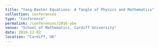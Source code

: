 ```yaml
---
title: "Yang-Baxter Equations: A Tangle of Physics and Mathematics"
collection: conferences
type: "Conference"
permalink: /conferences/2016-ybe
venue: "School of Mathematics, Cardiff University"
date: 2016-12-02
location: "Cardiff, UK"
---
```

